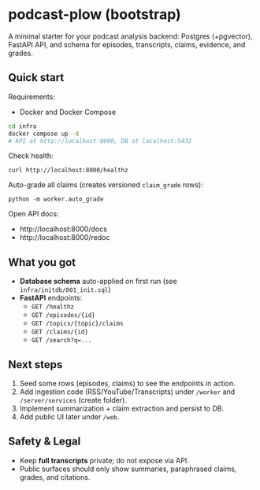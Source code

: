 # podcast-plow (bootstrap)

A minimal starter for your podcast analysis backend: Postgres (+pgvector), FastAPI API, and schema for episodes, transcripts, claims, evidence, and grades.

## Quick start

Requirements:
- Docker and Docker Compose

```bash
cd infra
docker compose up -d
# API at http://localhost:8000, DB at localhost:5432
```

Check health:
```
curl http://localhost:8000/healthz
```

Auto-grade all claims (creates versioned `claim_grade` rows):
```
python -m worker.auto_grade
```

Open API docs:
- http://localhost:8000/docs
- http://localhost:8000/redoc

## What you got

- **Database schema** auto-applied on first run (see `infra/initdb/001_init.sql`)
- **FastAPI** endpoints:
  - `GET /healthz`
  - `GET /episodes/{id}`
  - `GET /topics/{topic}/claims`
  - `GET /claims/{id}`
  - `GET /search?q=...`

## Next steps

1. Seed some rows (episodes, claims) to see the endpoints in action.
2. Add ingestion code (RSS/YouTube/Transcripts) under `/worker` and `/server/services` (create folder).
3. Implement summarization + claim extraction and persist to DB.
4. Add public UI later under `/web`.

## Safety & Legal

- Keep **full transcripts** private; do not expose via API.
- Public surfaces should only show summaries, paraphrased claims, grades, and citations.
